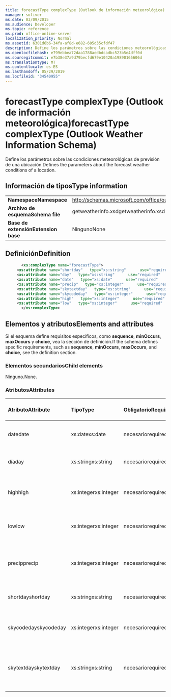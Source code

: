 ```yaml
---
title: forecastType complexType (Outlook de información meteorológica)
manager: soliver
ms.date: 03/09/2015
ms.audience: Developer
ms.topic: reference
ms.prod: office-online-server
localization_priority: Normal
ms.assetid: 6301d6b6-34fa-af8d-e682-605d35cfdf47
description: Define los parámetros sobre las condiciones meteorológicas de previsión de una ubicación.
ms.openlocfilehash: e799ebbea72daa1788aedbdcadbc523b5e4dff0d
ms.sourcegitcommit: e7b38e37a9d79becfd679e10420a19890165606d
ms.translationtype: MT
ms.contentlocale: es-ES
ms.lasthandoff: 05/29/2019
ms.locfileid: "34540955"
---
```

# <a name="forecasttype-complextype-outlook-weather-information-schema"></a><span data-ttu-id="2f7af-103">forecastType complexType (Outlook de información meteorológica)</span><span class="sxs-lookup"><span data-stu-id="2f7af-103">forecastType complexType (Outlook Weather Information Schema)</span></span>

<span data-ttu-id="2f7af-104">Define los parámetros sobre las condiciones meteorológicas de previsión de una ubicación.</span><span class="sxs-lookup"><span data-stu-id="2f7af-104">Defines the parameters about the forecast weather conditions of a location.</span></span>
  
## <a name="type-information"></a><span data-ttu-id="2f7af-105">Información de tipos</span><span class="sxs-lookup"><span data-stu-id="2f7af-105">Type information</span></span>

|||
|:-----|:-----|
|<span data-ttu-id="2f7af-106">**Namespace**</span><span class="sxs-lookup"><span data-stu-id="2f7af-106">**Namespace**</span></span> <br/> |http://schemas.microsoft.com/office/outlook/15/getweatherinfo.xsd  <br/> |
|<span data-ttu-id="2f7af-107">**Archivo de esquema**</span><span class="sxs-lookup"><span data-stu-id="2f7af-107">**Schema file**</span></span> <br/> |<span data-ttu-id="2f7af-108">getweatherinfo.xsd</span><span class="sxs-lookup"><span data-stu-id="2f7af-108">getweatherinfo.xsd</span></span>  <br/> |
|<span data-ttu-id="2f7af-109">**Base de extensión**</span><span class="sxs-lookup"><span data-stu-id="2f7af-109">**Extension base**</span></span> <br/> |<span data-ttu-id="2f7af-110">Ninguno</span><span class="sxs-lookup"><span data-stu-id="2f7af-110">None</span></span>  <br/> |
   
## <a name="definition"></a><span data-ttu-id="2f7af-111">Definición</span><span class="sxs-lookup"><span data-stu-id="2f7af-111">Definition</span></span>

```XML
       <xs:complexType name="forecastType">
     <xs:attribute name="shortday"   type="xs:string"      use="required"     />
     <xs:attribute name="day"   type="xs:string"      use="required"     />
     <xs:attribute name="date"   type="xs:date"      use="required"     />
     <xs:attribute name="precip"   type="xs:integer"      use="required"     />
     <xs:attribute name="skytextday"   type="xs:string"      use="required"     />
     <xs:attribute name="skycodeday"   type="xs:integer"      use="required"     />
     <xs:attribute name="high"   type="xs:integer"      use="required"     />
     <xs:attribute name="low"   type="xs:integer"      use="required"     />
       </xs:complexType>

```

## <a name="elements-and-attributes"></a><span data-ttu-id="2f7af-112">Elementos y atributos</span><span class="sxs-lookup"><span data-stu-id="2f7af-112">Elements and attributes</span></span>

<span data-ttu-id="2f7af-113">Si el esquema define requisitos específicos, como **sequence**, **minOccurs**, **maxOccurs** y **choice**, vea la sección de definición.</span><span class="sxs-lookup"><span data-stu-id="2f7af-113">If the schema defines specific requirements, such as **sequence**, **minOccurs**, **maxOccurs**, and **choice**, see the definition section.</span></span> 
  
### <a name="child-elements"></a><span data-ttu-id="2f7af-114">Elementos secundarios</span><span class="sxs-lookup"><span data-stu-id="2f7af-114">Child elements</span></span>

<span data-ttu-id="2f7af-115">Ninguno.</span><span class="sxs-lookup"><span data-stu-id="2f7af-115">None.</span></span>
  
### <a name="attributes"></a><span data-ttu-id="2f7af-116">Atributos</span><span class="sxs-lookup"><span data-stu-id="2f7af-116">Attributes</span></span>

|<span data-ttu-id="2f7af-117">**Atributo**</span><span class="sxs-lookup"><span data-stu-id="2f7af-117">**Attribute**</span></span>|<span data-ttu-id="2f7af-118">**Tipo**</span><span class="sxs-lookup"><span data-stu-id="2f7af-118">**Type**</span></span>|<span data-ttu-id="2f7af-119">**Obligatorio**</span><span class="sxs-lookup"><span data-stu-id="2f7af-119">**Required**</span></span>|<span data-ttu-id="2f7af-120">**Descripción**</span><span class="sxs-lookup"><span data-stu-id="2f7af-120">**Description**</span></span>|<span data-ttu-id="2f7af-121">**Posibles valores**</span><span class="sxs-lookup"><span data-stu-id="2f7af-121">**Possible values**</span></span>|
|:-----|:-----|:-----|:-----|:-----|
|<span data-ttu-id="2f7af-122">date</span><span class="sxs-lookup"><span data-stu-id="2f7af-122">date</span></span>  <br/> |<span data-ttu-id="2f7af-123">xs:date</span><span class="sxs-lookup"><span data-stu-id="2f7af-123">xs:date</span></span>  <br/> |<span data-ttu-id="2f7af-124">necesario</span><span class="sxs-lookup"><span data-stu-id="2f7af-124">required</span></span>  <br/> |<span data-ttu-id="2f7af-125">Especifica la fecha de la previsión.</span><span class="sxs-lookup"><span data-stu-id="2f7af-125">Specifies the date for the forecast.</span></span>  <br/> |<span data-ttu-id="2f7af-126">Valor del tipo xs:date</span><span class="sxs-lookup"><span data-stu-id="2f7af-126">A value of the type xs:date</span></span>  <br/> |
|<span data-ttu-id="2f7af-127">día</span><span class="sxs-lookup"><span data-stu-id="2f7af-127">day</span></span>  <br/> |<span data-ttu-id="2f7af-128">xs:string</span><span class="sxs-lookup"><span data-stu-id="2f7af-128">xs:string</span></span>  <br/> |<span data-ttu-id="2f7af-129">necesario</span><span class="sxs-lookup"><span data-stu-id="2f7af-129">required</span></span>  <br/> |<span data-ttu-id="2f7af-130">Especifica un día para la previsión.</span><span class="sxs-lookup"><span data-stu-id="2f7af-130">Specifies a day for the forecast.</span></span>  <br/> |<span data-ttu-id="2f7af-131">Valor del tipo xs:string</span><span class="sxs-lookup"><span data-stu-id="2f7af-131">A value of the type xs:string</span></span>  <br/> |
|<span data-ttu-id="2f7af-132">high</span><span class="sxs-lookup"><span data-stu-id="2f7af-132">high</span></span>  <br/> |<span data-ttu-id="2f7af-133">xs:integer</span><span class="sxs-lookup"><span data-stu-id="2f7af-133">xs:integer</span></span>  <br/> |<span data-ttu-id="2f7af-134">necesario</span><span class="sxs-lookup"><span data-stu-id="2f7af-134">required</span></span>  <br/> |<span data-ttu-id="2f7af-135">Especifica la temperatura más alta prevista.</span><span class="sxs-lookup"><span data-stu-id="2f7af-135">Specifies the forecasted highest temperature.</span></span>  <br/> |<span data-ttu-id="2f7af-136">Valor del tipo xs:integer</span><span class="sxs-lookup"><span data-stu-id="2f7af-136">A value of the type xs:integer</span></span>  <br/> |
|<span data-ttu-id="2f7af-137">low</span><span class="sxs-lookup"><span data-stu-id="2f7af-137">low</span></span>  <br/> |<span data-ttu-id="2f7af-138">xs:integer</span><span class="sxs-lookup"><span data-stu-id="2f7af-138">xs:integer</span></span>  <br/> |<span data-ttu-id="2f7af-139">necesario</span><span class="sxs-lookup"><span data-stu-id="2f7af-139">required</span></span>  <br/> |<span data-ttu-id="2f7af-140">Especifica la temperatura más baja prevista.</span><span class="sxs-lookup"><span data-stu-id="2f7af-140">Specifies the forecasted lowest temperature.</span></span>  <br/> |<span data-ttu-id="2f7af-141">Valor del tipo xs:integer</span><span class="sxs-lookup"><span data-stu-id="2f7af-141">A value of the type xs:integer</span></span>  <br/> |
|<span data-ttu-id="2f7af-142">precip</span><span class="sxs-lookup"><span data-stu-id="2f7af-142">precip</span></span>  <br/> |<span data-ttu-id="2f7af-143">xs:integer</span><span class="sxs-lookup"><span data-stu-id="2f7af-143">xs:integer</span></span>  <br/> |<span data-ttu-id="2f7af-144">necesario</span><span class="sxs-lookup"><span data-stu-id="2f7af-144">required</span></span>  <br/> |<span data-ttu-id="2f7af-145">Especifica el porcentaje de posibilidad de precipitación.</span><span class="sxs-lookup"><span data-stu-id="2f7af-145">Specifies the percentage possibility of precipitation.</span></span>  <br/> |<span data-ttu-id="2f7af-146">Valor del tipo xs:integer</span><span class="sxs-lookup"><span data-stu-id="2f7af-146">A value of the type xs:integer</span></span>  <br/> |
|<span data-ttu-id="2f7af-147">shortday</span><span class="sxs-lookup"><span data-stu-id="2f7af-147">shortday</span></span>  <br/> |<span data-ttu-id="2f7af-148">xs:string</span><span class="sxs-lookup"><span data-stu-id="2f7af-148">xs:string</span></span>  <br/> |<span data-ttu-id="2f7af-149">necesario</span><span class="sxs-lookup"><span data-stu-id="2f7af-149">required</span></span>  <br/> |<span data-ttu-id="2f7af-150">Especifica un día en forma abreviada.</span><span class="sxs-lookup"><span data-stu-id="2f7af-150">Specifies a day in abbreviated form.</span></span>  <br/> |<span data-ttu-id="2f7af-151">Valor del tipo xs:string</span><span class="sxs-lookup"><span data-stu-id="2f7af-151">A value of the type xs:string</span></span>  <br/> |
|<span data-ttu-id="2f7af-152">skycodeday</span><span class="sxs-lookup"><span data-stu-id="2f7af-152">skycodeday</span></span>  <br/> |<span data-ttu-id="2f7af-153">xs:integer</span><span class="sxs-lookup"><span data-stu-id="2f7af-153">xs:integer</span></span>  <br/> |<span data-ttu-id="2f7af-154">necesario</span><span class="sxs-lookup"><span data-stu-id="2f7af-154">required</span></span>  <br/> |<span data-ttu-id="2f7af-155">Especifica un código para las condiciones previstas.</span><span class="sxs-lookup"><span data-stu-id="2f7af-155">Specifies a code for the forecasted conditions.</span></span>  <br/> |<span data-ttu-id="2f7af-156">Valor del tipo xs:integer</span><span class="sxs-lookup"><span data-stu-id="2f7af-156">A value of the type xs:integer</span></span>  <br/> |
|<span data-ttu-id="2f7af-157">skytextday</span><span class="sxs-lookup"><span data-stu-id="2f7af-157">skytextday</span></span>  <br/> |<span data-ttu-id="2f7af-158">xs:string</span><span class="sxs-lookup"><span data-stu-id="2f7af-158">xs:string</span></span>  <br/> |<span data-ttu-id="2f7af-159">necesario</span><span class="sxs-lookup"><span data-stu-id="2f7af-159">required</span></span>  <br/> |<span data-ttu-id="2f7af-160">Especifica de una a dos palabras que describen las condiciones previstas.</span><span class="sxs-lookup"><span data-stu-id="2f7af-160">Specifies one to two words that describe the forecasted conditions.</span></span>  <br/> |<span data-ttu-id="2f7af-161">Valor del tipo xs:string</span><span class="sxs-lookup"><span data-stu-id="2f7af-161">A value of the type xs:string</span></span>  <br/> |
   

